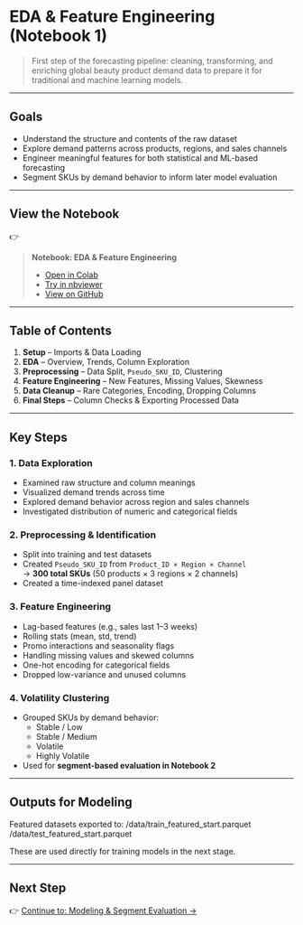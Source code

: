 # EDA & Feature Engineering (Notebook 1)

> First step of the forecasting pipeline: cleaning, transforming, and enriching global beauty product demand data to prepare it for traditional and machine learning models.

---

## Goals

- Understand the structure and contents of the raw dataset
- Explore demand patterns across products, regions, and sales channels
- Engineer meaningful features for both statistical and ML-based forecasting
- Segment SKUs by demand behavior to inform later model evaluation

---

## View the Notebook
👉 
> **Notebook: EDA & Feature Engineering**  
> - [Open in Colab](https://colab.research.google.com/github/Timensider/beauty-product-demand-forecasting/blob/main/notebooks/project_1_eda_preprocessing.ipynb)  
> - [Try in nbviewer](https://nbviewer.org/url/raw.githubusercontent.com/Timensider/beauty-product-demand-forecasting/main/notebooks/project_1_eda_preprocessing.ipynb)  
> - [View on GitHub](https://github.com/Timensider/beauty-product-demand-forecasting/blob/main/notebooks/project_1_eda_preprocessing.ipynb)

---

## Table of Contents

1. **Setup** – Imports & Data Loading  
2. **EDA** – Overview, Trends, Column Exploration  
3. **Preprocessing** – Data Split, `Pseudo_SKU_ID`, Clustering  
4. **Feature Engineering** – New Features, Missing Values, Skewness  
5. **Data Cleanup** – Rare Categories, Encoding, Dropping Columns  
6. **Final Steps** – Column Checks & Exporting Processed Data  

---

## Key Steps

### 1. Data Exploration
- Examined raw structure and column meanings
- Visualized demand trends across time
- Explored demand behavior across region and sales channels
- Investigated distribution of numeric and categorical fields

### 2. Preprocessing & Identification
- Split into training and test datasets
- Created `Pseudo_SKU_ID` from `Product_ID × Region × Channel`  
  → **300 total SKUs** (50 products × 3 regions × 2 channels)
- Created a time-indexed panel dataset

### 3. Feature Engineering
- Lag-based features (e.g., sales last 1–3 weeks)
- Rolling stats (mean, std, trend)
- Promo interactions and seasonality flags
- Handling missing values and skewed columns
- One-hot encoding for categorical fields
- Dropped low-variance and unused columns

### 4. Volatility Clustering
- Grouped SKUs by demand behavior:
  - Stable / Low
  - Stable / Medium
  - Volatile
  - Highly Volatile
- Used for **segment-based evaluation in Notebook 2**

---

## Outputs for Modeling

Featured datasets exported to:
/data/train_featured_start.parquet
/data/test_featured_start.parquet

These are used directly for training models in the next stage.

---

## Next Step

👉 [Continue to: Modeling & Segment Evaluation →](README_modeling.md)